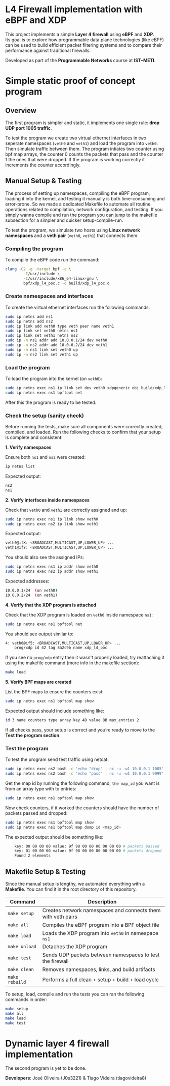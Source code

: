 # L4 Firewall implementation with eBPF and XDP

This project implements a simple **Layer 4 firewall** using **eBPF** and **XDP**.  
Its goal is to explore how programmable data plane technologies (like eBPF) can be used to build efficient packet filtering systems and to compare their performance against traditional firewalls.

Developed as part of the **Programmable Networks** course at **IST–METI**.

# Simple static proof of concept program

## Overview

The first program is simpler and static, it implements one single rule: **drop UDP port 1005 traffic**.

To test the program we create two virtual ethernet interfaces in two seperate namespaces (`veth0` and `veth1`) and load the program into `veth0`. Then simulate traffic between them. The program intiates two counter using bpf map arrays, the counter 0 counts the packets that pass and the counter 1 the ones that were dropped. If the program is working correctly it increments the counter accordingly.

## Manual Setup & Testing

The process of setting up namespaces, compiling the eBPF program, loading it into the kernel, and testing it manually is both time-consuming and error-prone. So we made a dedicated Makefile to automate all routine operations related to compilation, network configuration, and testing. If you simply wanna compile and run the program you can jump to the makefile subsection for a simpler and quicker setup-compile-run.

To test the program, we simulate two hosts using **Linux network namespaces** and a **veth pair** (`veth0`, `veth1`) that connects them.

### Compiling the program 

To compile the eBPF code run the command:
```bash
clang -O2 -g -target bpf -c \
        -I/usr/include \
        -I/usr/include/x86_64-linux-gnu \
        bpf/xdp_l4_poc.c -o build/xdp_l4_poc.o
```

### Create namespaces and interfaces

To create the virtual ethernet interfaces run the following commands:
```bash
sudo ip netns add ns1
sudo ip netns add ns2
sudo ip link add veth0 type veth peer name veth1
sudo ip link set veth0 netns ns1
sudo ip link set veth1 netns ns2
sudo ip -n ns1 addr add 10.0.0.1/24 dev veth0
sudo ip -n ns2 addr add 10.0.0.2/24 dev veth1
sudo ip -n ns1 link set veth0 up
sudo ip -n ns2 link set veth1 up
```

### Load the program 

To load the program into the kernel (on `veth0`):
```bash
sudo ip netns exec ns1 ip link set dev veth0 xdpgeneric obj build/xdp_l4_poc.o sec xdp
sudo ip netns exec ns1 bpftool net
```

After this the program is ready to be tested.

### Check the setup (sanity check)

Before running the tests, make sure all components were correctly created, compiled, and loaded.
Run the following checks to confirm that your setup is complete and consistent:

**1. Verify namespaces**

Ensure both `ns1` and `ns2` were created:
```bash
ip netns list
```

Expected output:
```bash
ns2
ns1
```

**2. Verify interfaces inside namespaces**

Check that `veth0` and `veth1` are correctly assigned and up:
```bash
sudo ip netns exec ns1 ip link show veth0
sudo ip netns exec ns2 ip link show veth1
```

Expected output:
```bash
veth0@ifX: <BROADCAST,MULTICAST,UP,LOWER_UP> ...
veth1@ifY: <BROADCAST,MULTICAST,UP,LOWER_UP> ...
```

You should also see the assigned IPs:
```bash
sudo ip netns exec ns1 ip addr show veth0
sudo ip netns exec ns2 ip addr show veth1
```

Expected addresses:
```bash
10.0.0.1/24  (on veth0)
10.0.0.2/24  (on veth1)
```

**4. Verify that the XDP program is attached**

Check that the XDP program is loaded on `veth0` inside namespace `ns1`:
```bash
sudo ip netns exec ns1 bpftool net
```

You should see output similar to:
```bash
4: veth0@if5: <BROADCAST,MULTICAST,UP,LOWER_UP> ...
    prog/xdp id 42 tag 8a2c9b name xdp_l4_poc
```

If you see no `prog/xdp` entry then it wasn't properly loaded, try reattaching it using the makefile command (more info in the makefile section):
```bash
make load
```

**5. Verify BPF maps are created**

List the BPF maps to ensure the counters exist:
```bash
sudo ip netns exec ns1 bpftool map show
```

Expected output should include something like:
```bash
id 3 name counters type array key 4B value 8B max_entries 2
```

If all checks pass, your setup is correct and you’re ready to move to the **Test the program section**.

### Test the program

To test the program send test traffic using netcat:
```bash
sudo ip netns exec ns2 bash -c 'echo "drop" | nc -u -w1 10.0.0.1 1005'  # should be dropped
sudo ip netns exec ns2 bash -c 'echo "pass" | nc -u -w1 10.0.0.1 9999'  # should pass
```
Get the map id by running the following command, `the map_id` you want is from an array type with to entries:
```bash
sudo ip netns exec ns1 bpftool map show
```


Now check counters, if it worked the counters should have the number of packets passed and dropped:
```bash
sudo ip netns exec ns1 bpftool map show
sudo ip netns exec ns1 bpftool map dump id <map_id>
```

The expected output should be something like:
```bash
    key: 00 00 00 00 value: 9f 98 00 00 00 00 00 00 # packets passed
    key: 01 00 00 00 value: 9f 98 00 00 00 00 00 00 # packets dropped
    Found 2 elements
```

## Makefile Setup & Testing

Since the manual setup is lengthy, we automated everything with a **Makefile**.
You can find it in the root directory of this repository.

| Command        | Description                                                  |
| -------------- | ------------------------------------------------------------ |
| `make setup`   | Creates network namespaces and connects them with veth pairs |
| `make all`     | Compiles the eBPF program into a BPF object file             |
| `make load`    | Loads the XDP program into `veth0` in namespace `ns1`        |
| `make unload`  | Detaches the XDP program                                     |
| `make test`    | Sends UDP packets between namespaces to test the firewall    |
| `make clean`   | Removes namespaces, links, and build artifacts               |
| `make rebuild` | Performs a full clean + setup + build + load cycle           |

To setup, load, compile and run the tests you can ran the following commands in order:
```bash
make setup
make all
make load
make test
```

# Dynamic layer 4 firewall implementation

The second program is yet to be done.

**Devolopers**: José Oliveira (J0s3221) & Tiago Videira (tiagovideira8)